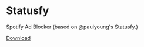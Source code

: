 Statusfy
========

Spotify Ad Blocker (based on @paulyoung's Statusfy.)

[Download](https://github.com/lahmacun/statusfy/raw/master/Statusfy.zip)
